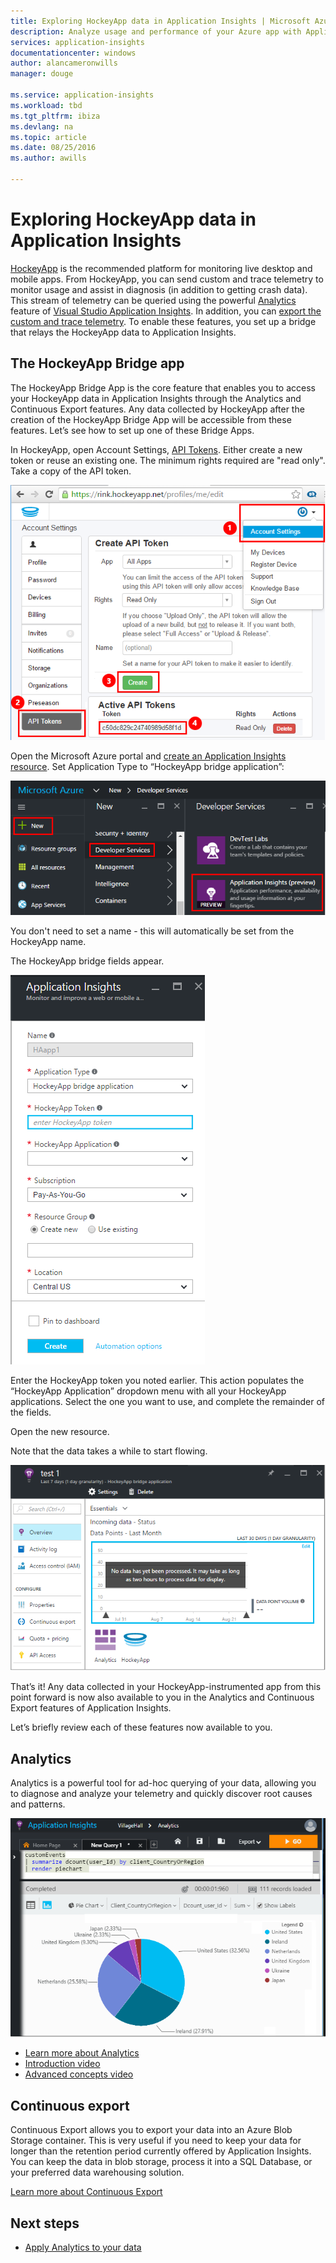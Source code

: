 ```yaml
---
title: Exploring HockeyApp data in Application Insights | Microsoft Azure
description: Analyze usage and performance of your Azure app with Application Insights.
services: application-insights
documentationcenter: windows
author: alancameronwills
manager: douge

ms.service: application-insights
ms.workload: tbd
ms.tgt_pltfrm: ibiza
ms.devlang: na
ms.topic: article
ms.date: 08/25/2016
ms.author: awills

---
```

# Exploring HockeyApp data in Application Insights
[HockeyApp](https://azure.microsoft.com/services/hockeyapp/) is the recommended platform for monitoring live desktop and mobile apps. From HockeyApp, you can send custom and trace telemetry to monitor usage and assist in diagnosis (in addition to getting crash data). This stream of telemetry can be queried using the powerful [Analytics](app-insights-analytics.md) feature of [Visual Studio Application Insights](app-insights-overview.md). In addition, you can [export the custom and trace telemetry](app-insights-export-telemetry.md). To enable these features, you set up a bridge that relays the HockeyApp data to Application Insights.

## The HockeyApp Bridge app
The HockeyApp Bridge App is the core feature that enables you to access your HockeyApp data in Application Insights through the Analytics and Continuous Export features. Any data collected by HockeyApp after the creation of the HockeyApp Bridge App will be accessible from these features. Let’s see how to set up one of these Bridge Apps.

In HockeyApp, open Account Settings, [API Tokens](https://rink.hockeyapp.net/manage/auth_tokens). Either create a new token or reuse an existing one. The minimum rights required are "read only". Take a copy of the API token.

![Get a HockeyApp API token](./media/app-insights-hockeyapp-bridge-app/01.png)

Open the Microsoft Azure portal and [create an Application Insights resource](app-insights-create-new-resource.md). Set Application Type to “HockeyApp bridge application”:

![New Application Insights resource](./media/app-insights-hockeyapp-bridge-app/02.png)

You don't need to set a name - this will automatically be set from the HockeyApp name.

The HockeyApp bridge fields appear. 

![Enter bridge fields](./media/app-insights-hockeyapp-bridge-app/03.png)

Enter the HockeyApp token you noted earlier. This action populates the “HockeyApp Application” dropdown menu with all your HockeyApp applications. Select the one you want to use, and complete the remainder of the fields. 

Open the new resource. 

Note that the data takes a while to start flowing.

![Application Insights resource waiting for data](./media/app-insights-hockeyapp-bridge-app/04.png)

That’s it! Any data collected in your HockeyApp-instrumented app from this point forward is now also available to you in the Analytics and Continuous Export features of Application Insights.

Let’s briefly review each of these features now available to you.

## Analytics
Analytics is a powerful tool for ad-hoc querying of your data, allowing you to diagnose and analyze your telemetry and quickly discover root causes and patterns.

![Analytics](./media/app-insights-hockeyapp-bridge-app/05.png)

* [Learn more about Analytics](app-insights-analytics-tour.md)
* [Introduction video](https://channel9.msdn.com/events/Build/2016/T666)
* [Advanced concepts video](https://channel9.msdn.com/Events/Build/2016/P591)

## Continuous export
Continuous Export allows you to export your data into an Azure Blob Storage container. This is very useful if you need to keep your data for longer than the retention period currently offered by Application Insights. You can keep the data in blob storage, process it into a SQL Database, or your preferred data warehousing solution.

[Learn more about Continuous Export](app-insights-export-telemetry.md)

## Next steps
* [Apply Analytics to your data](app-insights-analytics-tour.md)

